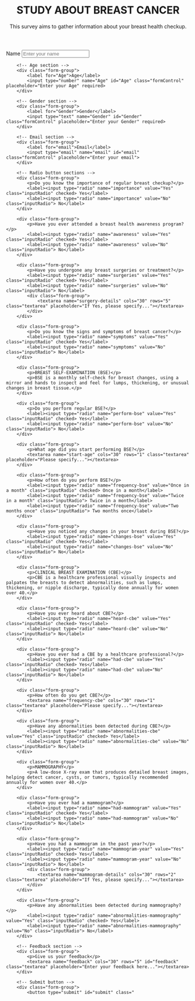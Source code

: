 <!DOCTYPE html>
<html lang="en">
<head>
    <meta charset="UTF-8">
    <meta name="viewport" content="width=device-width, initial-scale=1.0">
    <link rel="stylesheet" href="form.css">
    <title>Survey Form</title>
</head>
<body>
<div class="container">
    <header class="header">
        <h1 id="title">STUDY ABOUT BREAST CANCER</h1>
        <p id="description">This survey aims to gather information about your breast health checkup.</p>
    </header>
    <form action="" id="survey-form">
        <!-- Text section -->
        <div class="form-group">
            <label for="name">Name</label>
            <input type="text" name="name" id="name" class="formControl" placeholder="Enter your name" required>
        </div>

        <!-- Age section -->
        <div class="form-group">
            <label for="Age">Age</label>
            <input type="number" name="Age" id="Age" class="formControl" placeholder="Enter your Age" required>
        </div>

        <!-- Gender section -->
        <div class="form-group">
            <label for="Gender">Gender</label>
            <input type="text" name="Gender" id="Gender" class="formControl" placeholder="Enter your Gender" required>
        </div>

        <!-- Email section -->
        <div class="form-group">
            <label for="email">Email</label>
            <input type="email" name="email" id="email" class="formControl" placeholder="Enter your email">
        </div>

        <!-- Radio button sections -->
        <div class="form-group">
            <p>Do you know the importance of regular breast checkup?</p>
            <label><input type="radio" name="importance" value="Yes" class="inputRadio" checked> Yes</label>
            <label><input type="radio" name="importance" value="No" class="inputRadio"> No</label>
        </div>

        <div class="form-group">
            <p>Have you ever attended a breast health awareness program?</p>
            <label><input type="radio" name="awareness" value="Yes" class="inputRadio" checked> Yes</label>
            <label><input type="radio" name="awareness" value="No" class="inputRadio"> No</label>
        </div>

        <div class="form-group">
            <p>Have you undergone any breast surgeries or treatment?</p>
            <label><input type="radio" name="surgeries" value="Yes" class="inputRadio" checked> Yes</label>
            <label><input type="radio" name="surgeries" value="No" class="inputRadio"> No</label>
            <div class="form-group">
                <textarea name="surgery-details" cols="30" rows="5" class="textarea" placeholder="If Yes, please specify..."></textarea>
            </div>
        </div>

        <div class="form-group">
            <p>Do you know the signs and symptoms of breast cancer?</p>
            <label><input type="radio" name="symptoms" value="Yes" class="inputRadio" checked> Yes</label>
            <label><input type="radio" name="symptoms" value="No" class="inputRadio"> No</label>
        </div>

        <div class="form-group">
            <p>BREAST SELF-EXAMINATION (BSE)</p>
            <p>BSE is a monthly self-check for breast changes, using a mirror and hands to inspect and feel for lumps, thickening, or unusual changes in breast tissue.</p>
        </div>

        <div class="form-group">
            <p>Do you perform regular BSE?</p>
            <label><input type="radio" name="perform-bse" value="Yes" class="inputRadio" checked> Yes</label>
            <label><input type="radio" name="perform-bse" value="No" class="inputRadio"> No</label>
        </div>

        <div class="form-group">
            <p>What age did you start performing BSE?</p>
            <textarea name="start-age" cols="30" rows="1" class="textarea" placeholder="Please specify..."></textarea>
        </div>

        <div class="form-group">
            <p>How often do you perform BSE?</p>
            <label><input type="radio" name="frequency-bse" value="Once in a month" class="inputRadio" checked> Once in a month</label>
            <label><input type="radio" name="frequency-bse" value="Twice in a month" class="inputRadio"> Twice in a month</label>
            <label><input type="radio" name="frequency-bse" value="Two months once" class="inputRadio"> Two months once</label>
        </div>

        <div class="form-group">
            <p>Have you noticed any changes in your breast during BSE?</p>
            <label><input type="radio" name="changes-bse" value="Yes" class="inputRadio" checked> Yes</label>
            <label><input type="radio" name="changes-bse" value="No" class="inputRadio"> No</label>
        </div>

        <div class="form-group">
            <p>CLINICAL BREAST EXAMINATION (CBE)</p>
            <p>CBE is a healthcare professional visually inspects and palpates the breasts to detect abnormalities, such as lumps, thickening, or nipple discharge, typically done annually for women over 40.</p>
        </div>

        <div class="form-group">
            <p>Have you ever heard about CBE?</p>
            <label><input type="radio" name="heard-cbe" value="Yes" class="inputRadio" checked> Yes</label>
            <label><input type="radio" name="heard-cbe" value="No" class="inputRadio"> No</label>
        </div>

        <div class="form-group">
            <p>Have you ever had a CBE by a healthcare professional?</p>
            <label><input type="radio" name="had-cbe" value="Yes" class="inputRadio" checked> Yes</label>
            <label><input type="radio" name="had-cbe" value="No" class="inputRadio"> No</label>
        </div>

        <div class="form-group">
            <p>How often do you get CBE?</p>
            <textarea name="frequency-cbe" cols="30" rows="1" class="textarea" placeholder="Please specify..."></textarea>
        </div>

        <div class="form-group">
            <p>Have any abnormalities been detected during CBE?</p>
            <label><input type="radio" name="abnormalities-cbe" value="Yes" class="inputRadio" checked> Yes</label>
            <label><input type="radio" name="abnormalities-cbe" value="No" class="inputRadio"> No</label>
        </div>

        <div class="form-group">
            <p>MAMMOGRAPHY</p>
            <p>A low-dose X-ray exam that produces detailed breast images, helping detect cancer, cysts, or tumors, typically recommended annually for women over 40.</p>
        </div>

        <div class="form-group">
            <p>Have you ever had a mammogram?</p>
            <label><input type="radio" name="had-mammogram" value="Yes" class="inputRadio" checked> Yes</label>
            <label><input type="radio" name="had-mammogram" value="No" class="inputRadio"> No</label>
        </div>

        <div class="form-group">
            <p>Have you had a mammogram in the past year?</p>
            <label><input type="radio" name="mammogram-year" value="Yes" class="inputRadio" checked> Yes</label>
            <label><input type="radio" name="mammogram-year" value="No" class="inputRadio"> No</label>
            <div class="form-group">
                <textarea name="mammogram-details" cols="30" rows="2" class="textarea" placeholder="If Yes, please specify..."></textarea>
            </div>
        </div>

        <div class="form-group">
            <p>Have any abnormalities been detected during mammography?</p>
            <label><input type="radio" name="abnormalities-mammography" value="Yes" class="inputRadio" checked> Yes</label>
            <label><input type="radio" name="abnormalities-mammography" value="No" class="inputRadio"> No</label>
        </div>

        <!-- Feedback section -->
        <div class="form-group">
            <p>Give us your feedback</p>
            <textarea name="feedback" cols="30" rows="5" id="feedback" class="textarea" placeholder="Enter your feedback here..."></textarea>
        </div>

        <!-- Submit button -->
        <div class="form-group">
            <button type="submit" id="submit" class="
